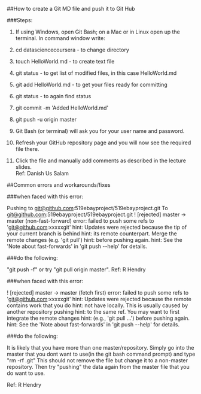 ##How to create a Git MD file and push it to Git Hub

###Steps:

1) If using Windows, open Git Bash; on a Mac or in Linux open up the terminal. In command window write:

2) cd datasciencecoursera - to change directory

3) touch HelloWorld.md - to create text file

4) git status - to get list of modified files, in this case HelloWorld.md

5) git add HelloWorld.md - to get your files ready for committing 

6) git status - to again find status

7) git commit -m 'Added HelloWorld.md'

8) git push -u origin master

9) Git Bash (or terminal) will ask you for your user name and password. 

10) Refresh your GitHub repository page and you will now see the required file there.

11) Click the file and manually add comments as described in the lecture slides.  
Ref: Danish Us Salam

##Common errors and workarounds/fixes

###when faced with this error:

Pushing to git@github.com:519ebayproject/519ebayproject.git
To git@github.com:519ebayproject/519ebayproject.git
 ! [rejected]        master -> master (non-fast-forward)
error: failed to push some refs to 'git@github.com:xxxxxgit'
hint: Updates were rejected because the tip of your current branch is behind
hint: its remote counterpart. Merge the remote changes (e.g. 'git pull')
hint: before pushing again.
hint: See the 'Note about fast-forwards' in 'git push --help' for details.

###do the following:

"git push -f" or try "git pull origin master".
Ref: R Hendry

###when faced with this error:

 ! [rejected]        master -> master (fetch first)
error: failed to push some refs to 'git@github.com:xxxxxgit'
hint: Updates were rejected because the remote contains work that you do
hint: not have locally. This is usually caused by another repository pushing
hint: to the same ref. You may want to first integrate the remote changes
hint: (e.g., 'git pull ...') before pushing again.
hint: See the 'Note about fast-forwards' in 'git push --help' for details.

###do the following:

It is likely that you have more than one master/repository.
Simply go into the master that you dont want to use(in the git bash command prompt) and type "rm -rf .git"
This should not remove the file but change it to a non-master repository.
Then try "pushing" the data again from the master file that you do want to use.

Ref: R Hendry
